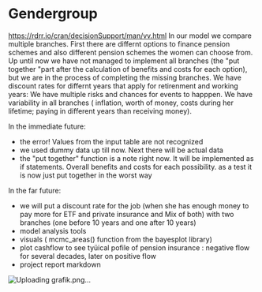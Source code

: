 # Gendergroup
https://rdrr.io/cran/decisionSupport/man/vv.html
In our model we compare multiple branches. First there are differnt options to finance pension schemes and also different pension schemes the women can choose from. Up until now we have not managed to implement all branches (the "put together "part after the calculation of benefits and costs for each option), but we are in the process of completing the missing branches. We have discount rates for differnt years that apply for retirenment and working years: We have multiple risks and  chances for events to happpen.  We have variability in all branches ( inflation, worth of money, costs during her lifetime; paying in different years than receiving money).


In the immediate future:
- the error! Values from the input table are not recognized
- we used dummy data up till now. Next there will be actual data
- the "put together" function is a note right now. It will be implemented as if statements. Overall benefits and costs for each possibility. as  a test it is now just put together in the worst way

In the far future:

- we will put a discount rate for the job (when she has enough money to pay more for ETF and private insurance and Mix of both) with two branches (one before 10 years and one after 10 years)
- model analysis tools 
- visuals ( mcmc_areas() function from the bayesplot library)
- plot cashflow to see tyüical pofile of pension insurance : negative flow for several decades, later on positive flow
- project report markdown





![Uploading grafik.png…]()


